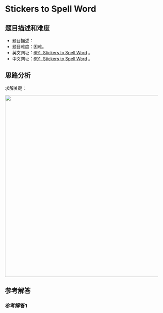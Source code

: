 # Stickers to Spell Word

## 题目描述和难度
+ 题目描述：
+ 题目难度：困难。
+ 英文网址：[691. Stickers to Spell Word](https://leetcode.com/problems/stickers-to-spell-word/description/)  。
+ 中文网址：[691. Stickers to Spell Word](https://leetcode-cn.com/problems/stickers-to-spell-word/description/)  。
## 思路分析
求解关键：

<img src="https://liweiwei1419.github.io/images/leetcode-solution/" width="600">

## 参考解答
### 参考解答1

```java

```